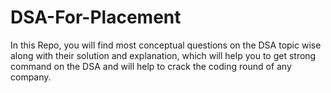 # DSA-For-Placement
In this Repo, you will find most conceptual questions on the DSA topic wise along with their solution and explanation, which will help you to get strong command on the DSA and will help to crack the coding round of any company. 
